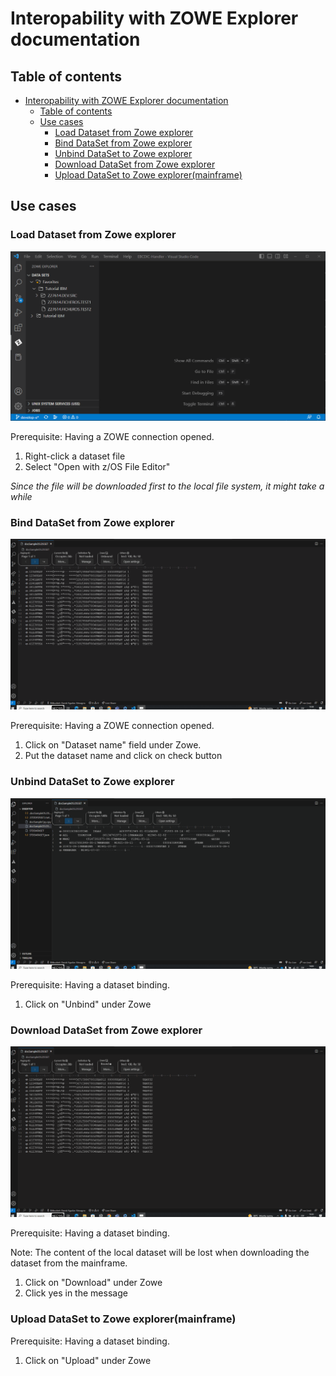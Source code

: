 # Interopability with ZOWE Explorer documentation<a id="interopability-with-zowe-explorer-documentation"></a>

## Table of contents<a id="table-of-contents"></a>
- [Interopability with ZOWE Explorer documentation](#interopability-with-zowe-explorer-documentation)
	- [Table of contents](#table-of-contents)
	- [Use cases](#use-cases)
		- [Load Dataset from Zowe explorer](#load-dataset-from-zowe-explorer)
		- [Bind DataSet from Zowe explorer](#bind-dataset-from-zowe-explorer)
		- [Unbind DataSet to Zowe explorer](#unbind-dataset-to-zowe-explorer)
		- [Download DataSet from Zowe explorer](#download-dataset-from-zowe-explorer)
		- [Upload DataSet to Zowe explorer(mainframe)](#upload-dataset-to-zowe-explorermainframe)

## Use cases<a id="use-cases"></a>

### Load Dataset from Zowe explorer<a id="load-dataset-from-zowe-explorer"></a>

![gif featuring loading a file from Zowe Explorer](./assets/openZoweDSFile.gif)

Prerequisite: Having a ZOWE connection opened.

1. Right-click a dataset file
2. Select "Open with z/OS File Editor"

*Since the file will be downloaded first to the local file system, it might take a while*

### Bind DataSet from Zowe explorer<a id="bind-dataset-from-zowe-explorer"></a>

![gif featuring binding a dataset from Zowe Explorer](./assets/DataSetBind.gif)

Prerequisite: Having a ZOWE connection opened.

1. Click on "Dataset name" field under Zowe.
2. Put the dataset name and click on check button

### Unbind DataSet to Zowe explorer<a id="unbind-dataset-to-zowe-explorer"></a>

![gif featuring unbinding a dataset from Zowe Explorer](./assets/Unbind.gif)

Prerequisite: Having a dataset binding.

1. Click on "Unbind" under Zowe

### Download DataSet from Zowe explorer<a id="download-dataset-from-zowe-explorer"></a>

![gif featuring download a dataset from Zowe Explorer](./assets/DownloadDataset.gif)

Prerequisite: Having a dataset binding.

Note: The content of the local dataset will be lost when downloading the dataset from the mainframe.

1. Click on "Download" under Zowe
2. Click yes in the message

### Upload DataSet to Zowe explorer(mainframe)<a id="upload-dataset-to-zowe-explorermainframe"></a>

Prerequisite: Having a dataset binding.

1. Click on "Upload" under Zowe
